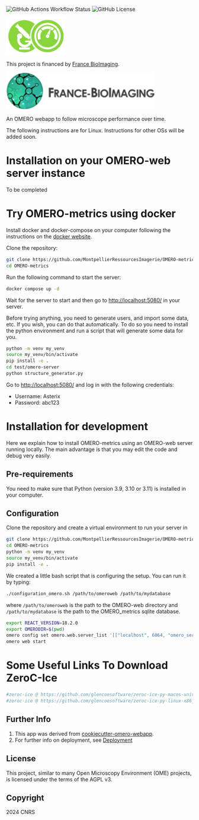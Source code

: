 
![GitHub Actions Workflow Status](https://img.shields.io/github/actions/workflow/status/MontpellierRessourcesImagerie/OMERO-metrics/omero_plugin.yml)
![GitHub License](https://img.shields.io/github/license/MontpellierRessourcesImagerie/OMERO-metrics)

<img alt="OMERO-metrics logo" height="100" src="OMERO_metrics/static/OMERO_metrics/images/metrics_logo.png"/>

This project is financed by [France BioImaging](https://france-bioimaging.org/).

<img alt="FBI logo" height="100" src="docs/slides/media/logo_FBI.png"/>


An OMERO webapp to follow microscope performance over time.

The following instructions are for Linux. Instructions for other OSs will be added soon.

# Installation on your OMERO-web server instance

To be completed

# Try OMERO-metrics using docker

Install docker and docker-compose on your computer following the instructions on the [docker website](https://docs.docker.com/get-docker/).

Clone the repository:
```bash
git clone https://github.com/MontpellierRessourcesImagerie/OMERO-metrics.git
cd OMERO-metrics
```

Run the following command to start the server:

```bash
docker compose up -d
```

Wait for the server to start and then go to <http://localhost:5080/> in your server.

Before trying anything, you need to generate users, and import some data, etc. If you wish, you can do that 
automatically. To do so you need to install the python environment and run a script that will generate some data for you.

```bash
python -m venv my_venv
source my_venv/bin/activate
pip install -e .
cd test/omero-server
python structure_generator.py
```

Go to <http://localhost:5080/> and log in with the following credentials:
- Username: Asterix
- Password: abc123

# Installation for development

Here we explain how to install OMERO-metrics using an OMERO-web server running locally. The main advantage is
that you may edit the code and debug very easily.

## Pre-requirements

You need to make sure that Python (version 3.9, 3.10 or 3.11) is installed in your computer.

## Configuration

Clone the repository and create a virtual environment to run your server in

```bash
git clone https://github.com/MontpellierRessourcesImagerie/OMERO-metrics.git
cd OMERO-metrics
python -m venv my_venv
source my_venv/bin/activate
pip install -e .
```

We created a little bash script that is configuring the setup. You can run it by typing:

```bash
./configuration_omero.sh /path/to/omeroweb /path/to/mydatabase
```

where `/path/to/omeroweb` is the path to the OMERO-web directory and `/path/to/mydatabase` is the path to the OMERO_metrics sqlite database.

```bash
export REACT_VERSION=18.2.0
export OMERODIR=$(pwd)
omero config set omero.web.server_list '[["localhost", 6064, "omero_server"]]'
omero web start
```

# Some Useful Links To Download ZeroC-Ice

```python
#zeroc-ice @ https://github.com/glencoesoftware/zeroc-ice-py-macos-universal2/releases/download/20240131/zeroc_ice-3.6.5-cp311-cp311-macosx_11_0_universal2.whl
#zeroc-ice @ https://github.com/glencoesoftware/zeroc-ice-py-linux-x86_64/releases/download/20240202/zeroc_ice-3.6.5-cp311-cp311-manylinux_2_28_x86_64.whl
```

## Further Info

1.  This app was derived from [cookiecutter-omero-webapp](https://github.com/ome/cookiecutter-omero-webapp).
2.  For further info on deployment, see [Deployment](https://docs.openmicroscopy.org/latest/omero/developers/Web/Deployment.html)


## License

This project, similar to many Open Microscopy Environment (OME) projects, is
licensed under the terms of the AGPL v3.


## Copyright

2024 CNRS


